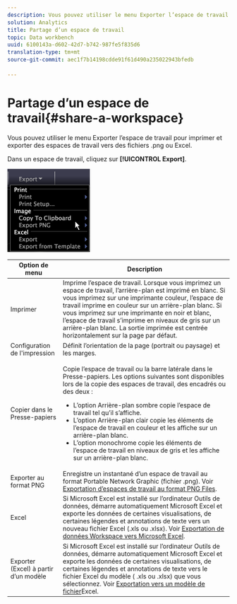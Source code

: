 ```yaml
---
description: Vous pouvez utiliser le menu Exporter l’espace de travail pour imprimer et exporter des espaces de travail vers des fichiers .png ou Excel.
solution: Analytics
title: Partage d’un espace de travail
topic: Data workbench
uuid: 6100143a-d602-42d7-b742-987fe5f835d6
translation-type: tm+mt
source-git-commit: aec1f7b14198cdde91f61d490a235022943bfedb

---
```



# Partage d’un espace de travail{#share-a-workspace}

Vous pouvez utiliser le menu Exporter l’espace de travail pour imprimer et exporter des espaces de travail vers des fichiers .png ou Excel.

Dans un espace de travail, cliquez sur **[!UICONTROL Export]**.

![](assets/mnu_export.png)

<table id="table_900D1AB7B08749469DA9544C5D37096F"> 
 <thead> 
  <tr> 
   <th colname="col1" class="entry"> Option de menu </th> 
   <th colname="col2" class="entry"> Description </th> 
  </tr> 
 </thead>
 <tbody> 
  <tr> 
   <td colname="col1"> Imprimer </td> 
   <td colname="col2"> Imprime l’espace de travail. Lorsque vous imprimez un espace de travail, l’arrière-plan est imprimé en blanc. Si vous imprimez sur une imprimante couleur, l’espace de travail imprime en couleur sur un arrière-plan blanc. Si vous imprimez sur une imprimante en noir et blanc, l’espace de travail s’imprime en niveaux de gris sur un arrière-plan blanc. La sortie imprimée est centrée horizontalement sur la page par défaut. </td> 
  </tr> 
  <tr> 
   <td colname="col1"> Configuration de l'impression </td> 
   <td colname="col2"> Définit l’orientation de la page (portrait ou paysage) et les marges. </td> 
  </tr> 
  <tr> 
   <td colname="col1"> Copier dans le Presse-papiers </td> 
   <td colname="col2"> <p>Copie l’espace de travail ou la barre latérale dans le Presse-papiers. Les options suivantes sont disponibles lors de la copie des espaces de travail, des encadrés ou des deux : 
     <ul id="ul_F7338E53385B4AE39FBCF1C3A80276CE"> 
      <li id="li_9A3147A64B1C443AAE2843A5260E3273">L’option Arrière-plan sombre copie l’espace de travail tel qu’il s’affiche. </li> 
      <li id="li_516B6162FDA747CFBB2886E71DF49146">L’option Arrière-plan clair copie les éléments de l’espace de travail en couleur et les affiche sur un arrière-plan blanc. </li> 
      <li id="li_E0B5E9D31F5948238DEB0D75E235BAE3">L’option monochrome copie les éléments de l’espace de travail en niveaux de gris et les affiche sur un arrière-plan blanc. </li> 
     </ul> </p> </td> 
  </tr> 
  <tr> 
   <td colname="col1"> Exporter au format PNG </td> 
   <td colname="col2">Enregistre un instantané d’un espace de travail au format Portable Network Graphic (fichier .png). Voir <a href="../../../home/c-get-started/c-work-worksp/c-ex-wksp.md#section-f9fbe0f0a1c341e2b063cce106cac35e"> Exportation d’espaces de travail au format PNG Files</a>. </td> 
  </tr> 
  <tr> 
   <td colname="col1"> Excel </td> 
   <td colname="col2"> Si Microsoft Excel est installé sur l’ordinateur Outils de données, démarre automatiquement Microsoft Excel et exporte les données de certaines visualisations, de certaines légendes et annotations de texte vers un nouveau fichier Excel (.xls ou .xlsx). Voir <a href="../../../home/c-get-started/c-work-worksp/c-ex-wksp.md#section-fe214e3dbc364d2eba3834d62d295acb"> Exportation de données Workspace vers Microsoft Excel</a>. </td> 
  </tr> 
  <tr> 
   <td colname="col1"> Exporter (Excel) à partir d’un modèle </td> 
   <td colname="col2"> Si Microsoft Excel est installé sur l’ordinateur Outils de données, démarre automatiquement Microsoft Excel et exporte les données de certaines visualisations, de certaines légendes et annotations de texte vers le fichier Excel du modèle (<span class="filepath"> .xls</span> ou <span class="filepath"> .xlsx</span>) que vous sélectionnez. Voir <a href="../../../home/c-get-started/c-work-worksp/c-ex-wksp.md#section-814772929ca64cf6b92b89d3fdd02302"> Exportation vers un modèle de fichier</a>Excel. </td> 
  </tr> 
 </tbody> 
</table>
